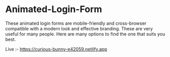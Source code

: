 # Animated-Login-Form

These animated login forms are mobile-friendly and cross-browser compatible with a modern look and effective branding. These are very useful for many people. Here are many options to find the one that suits you best. 


Live :- https://curious-bunny-e42059.netlify.app

